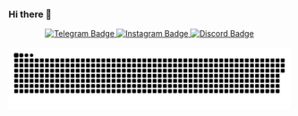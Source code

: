 ### Hi there 👋

<!--
**Aleksey02/Aleksey02** is a ✨ _special_ ✨ repository because its `README.md` (this file) appears on your GitHub profile.

Here are some ideas to get you started:

- 🔭 I’m currently working on ...
- 🌱 I’m currently learning ...
- 👯 I’m looking to collaborate on ...
- 🤔 I’m looking for help with ...
- 💬 Ask me about ...
- 📫 How to reach me: ...
- 😄 Pronouns: ...
- ⚡ Fun fact: ...
-->

<div id="header" align="center">
  <div id="badges">
  <a href="your-linkedin-URL">
    <img src="https://img.shields.io/badge/Telegram-blue?style=plastic&for-the-badge&logo=telegram&logoColor=white" alt="Telegram Badge" />
  </a>
  <a href="your-youtube-URL">
    <img src="https://img.shields.io/badge/Instagram-red?style=plastic&logo=instagram&logoColor=white" alt="Instagram Badge"/>
  </a>
  <a href="your-twitter-URL">
    <img src="https://img.shields.io/badge/Discord-purple?style=plastic&logo=discord&logoColor=white" alt="Discord Badge"/>
  </a>
</div>
  <img src="https://komarev.com/ghpvc/?username=Aleksey02&style=flat-square&color=blue" alt=""/>
  <!--<img src="https://media.giphy.com/media/M9gbBd9nbDrOTu1Mqx/giphy.gif" width="100"/>-->
  <img src="https://raw.githubusercontent.com/CompetitiveLin/Snake-in-Contribution-Grid/output/github-contribution-grid-snake.svg" width="1000"/>
</div>
